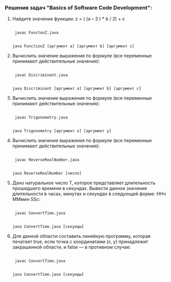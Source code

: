 ### Решения задач "Basics of Software Code Development":

1. Найдите значение функции: z = ( (a – 3 ) * b / 2) + c

    <code>
    javac FunctonZ.java

    java FunctionZ [аргумент a] [аргумент b] [аргумент c]
    </code>

2. Вычислить значение выражения по формуле (все переменные принимают действительные значения):

    <code>
    javac Discriminant.java

    java Discriminant [аргумент a] [аргумент b] [аргумент c]
    </code>

3. Вычислить значение выражения по формуле (все переменные принимают действительные значения):

    <code>
    javac Trigonometry.java

    java Trigonometry [аргумент x] [аргумент y]
    </code>

4. Вычислить значение выражения по формуле (все переменные принимают действительные значения):

    <code>
    javac ReverseRealNumber.java

    java ReverseRealNumber [число]
    </code>

5. Дано натуральное число Т, которое представляет длительность прошедшего времени в секундах. Вывести данное значение длительности в часах, минутах и секундах в следующей форме:
ННч ММмин SSc:

    <code>
    javac ConvertTime.java

    java ConvertTime.java [секунды]
    </code>

6. Для данной области составить линейную программу, которая печатает true, если точка с координатами (х, у)
принадлежит закрашенной области, и false — в противном случае:

    <code>
    javac ConvertTime.java

    java ConvertTime.java [секунды]
    </code>